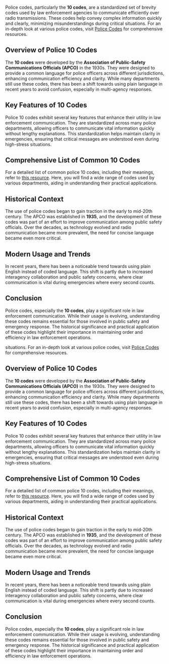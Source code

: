 <p>
    Police codes, particularly the <strong>10 codes</strong>, are a standardized set of brevity codes used by law enforcement agencies to communicate efficiently over radio transmissions. These codes help convey complex information quickly and clearly, minimizing misunderstandings during critical situations. For an in-depth look at various police codes, visit <a href="https://policecodes.co/" target="_blank">Police Codes</a> for comprehensive resources.
</p>

<h2>Overview of Police 10 Codes</h2>
<p>
    The <strong>10 codes</strong> were developed by the <strong>Association of Public-Safety Communications Officials (APCO)</strong> in the 1930s. They were designed to provide a common language for police officers across different jurisdictions, enhancing communication efficiency and clarity. While many departments still use these codes, there has been a shift towards using plain language in recent years to avoid confusion, especially in multi-agency responses.
</p>

<h2>Key Features of 10 Codes</h2>
<p>
    Police 10 codes exhibit several key features that enhance their utility in law enforcement communication. They are standardized across many police departments, allowing officers to communicate vital information quickly without lengthy explanations. This standardization helps maintain clarity in emergencies, ensuring that critical messages are understood even during high-stress situations.
</p>

<h2>Comprehensive List of Common 10 Codes</h2>
<p>
    For a detailed list of common police 10 codes, including their meanings, refer to <a href="https://policecodes.co/police-ten-codes/ten-codes/" target="_blank">this resource</a>. Here, you will find a wide range of codes used by various departments, aiding in understanding their practical applications.
</p>

<h2>Historical Context</h2>
<p>
    The use of police codes began to gain traction in the early to mid-20th century. The APCO was established in <strong>1935</strong>, and the development of these codes was part of an effort to improve communication among public safety officials. Over the decades, as technology evolved and radio communication became more prevalent, the need for concise language became even more critical.
</p>

<h2>Modern Usage and Trends</h2>
<p>
    In recent years, there has been a noticeable trend towards using plain English instead of coded language. This shift is partly due to increased interagency collaboration and public safety concerns, where clear communication is vital during emergencies where every second counts.
</p>

<h2>Conclusion</h2>
<p>
    Police codes, especially the <strong>10 codes</strong>, play a significant role in law enforcement communication. While their usage is evolving, understanding these codes remains essential for those involved in public safety and emergency response. The historical significance and practical application of these codes highlight their importance in maintaining order and efficiency in law enforcement operations.
</p>

</body>
</html>
situations. For an in-depth look at various police codes, visit <a href="https://policecodes.co/" target="_blank">Police Codes</a> for comprehensive resources.
</p>

<h2>Overview of Police 10 Codes</h2>
<p>
    The <strong>10 codes</strong> were developed by the <strong>Association of Public-Safety Communications Officials (APCO)</strong> in the 1930s. They were designed to provide a common language for police officers across different jurisdictions, enhancing communication efficiency and clarity. While many departments still use these codes, there has been a shift towards using plain language in recent years to avoid confusion, especially in multi-agency responses.
</p>

<h2>Key Features of 10 Codes</h2>
<p>
    Police 10 codes exhibit several key features that enhance their utility in law enforcement communication. They are standardized across many police departments, allowing officers to communicate vital information quickly without lengthy explanations. This standardization helps maintain clarity in emergencies, ensuring that critical messages are understood even during high-stress situations.
</p>

<h2>Comprehensive List of Common 10 Codes</h2>
<p>
    For a detailed list of common police 10 codes, including their meanings, refer to <a href="https://policecodes.co/police-ten-codes/ten-codes/" target="_blank">this resource</a>. Here, you will find a wide range of codes used by various departments, aiding in understanding their practical applications.
</p>

<h2>Historical Context</h2>
<p>
    The use of police codes began to gain traction in the early to mid-20th century. The APCO was established in <strong>1935</strong>, and the development of these codes was part of an effort to improve communication among public safety officials. Over the decades, as technology evolved and radio communication became more prevalent, the need for concise language became even more critical.
</p>

<h2>Modern Usage and Trends</h2>
<p>
    In recent years, there has been a noticeable trend towards using plain English instead of coded language. This shift is partly due to increased interagency collaboration and public safety concerns, where clear communication is vital during emergencies where every second counts.
</p>

<h2>Conclusion</h2>
<p>
    Police codes, especially the <strong>10 codes</strong>, play a significant role in law enforcement communication. While their usage is evolving, understanding these codes remains essential for those involved in public safety and emergency response. The historical significance and practical application of these codes highlight their importance in maintaining order and efficiency in law enforcement operations.
</p>

</body>
</html>
